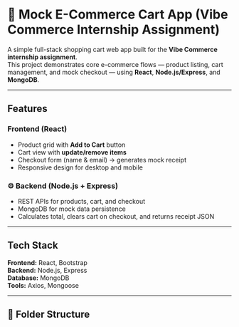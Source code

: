 # 🛒 Mock E-Commerce Cart App (Vibe Commerce Internship Assignment)

A simple full-stack shopping cart web app built for the **Vibe Commerce internship assignment**.  
This project demonstrates core e-commerce flows — product listing, cart management, and mock checkout — using **React**, **Node.js/Express**, and **MongoDB**.

---

## Features

### Frontend (React)
- Product grid with **Add to Cart** button  
- Cart view with **update/remove items**  
- Checkout form (name & email) → generates mock receipt  
- Responsive design for desktop and mobile  

### ⚙️ Backend (Node.js + Express)
- REST APIs for products, cart, and checkout  
- MongoDB for mock data persistence  
- Calculates total, clears cart on checkout, and returns receipt JSON  

---

## Tech Stack
**Frontend:** React, Bootstrap  
**Backend:** Node.js, Express  
**Database:** MongoDB  
**Tools:** Axios, Mongoose  

---

## 📂 Folder Structure
